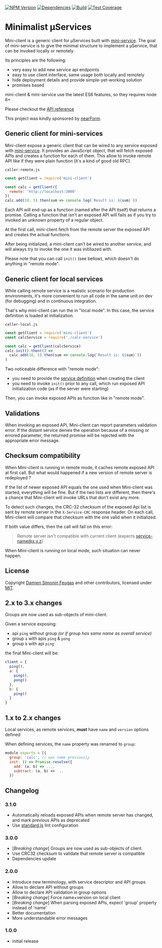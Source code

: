 [![NPM Version][npm-image]][npm-url]
[![Dependencies][david-image]][david-url]
[![Build][travis-image]][travis-url]
[![Test Coverage][coveralls-image]][coveralls-url]

# Minimalist µServices

Mini-client is a generic client for µServices built with [mini-service][mini-service-url].
The goal of mini-service is to give the minimal structure to implement a µService, that can be invoked locally or remotely.

Its principles are the following:
- very easy to add new service api endpoints
- easy to use client interface, same usage both locally and remotely
- hide deployment details and provide simple-yet-working solution
- promises based

mini-client & mini-service use the latest ES6 features, so they requires node 6+

Please checkout the [API reference][api-reference]

This project was kindly sponsored by [nearForm][nearform].


## Generic client for mini-services

Mini-client expose a generic client that can be wired to any service exposed with [mini-service][mini-service-url].
It provides an JavaScript object, that will fetch exposed APIs and creates a function for each of them.
This allow to invoke remote API like if they were plain function (it's a kind of good old RPC).

`caller-remote.js`
```javascript
const getClient = require('mini-client')

const calc = getClient({
  remote: 'http://localhost:3000'
})
calc.add(10, 5).then(sum => console.log(`Result is: ${sum}`))
```

Each API will end-up as a function (named after the API itself) that returns a promise.
Calling a function that isn't an exposed API will fails as if you try to invoked an unknown property of a regular
 object.

At the first call, mini-client fetch from the remote server the exposed API and creates the actual functions.

After being initialized, a mini-client can't be wired to another service, and will always try to invoke the one it
was initiliazed with.

Please note that you can call `init()` (see bellow), which doesn't do anything in "remote mode".


## Generic client for local services

While calling remote service is a realistic scenario for production environments, it's more convenient to run
all code in the same unit on dev (for debugging) and in continuous integration.

That's why mini-client can run the in "local mode".
In this case, the service definition is loaded at initialization.

`caller-local.js`
```javascript
const getClient = require('mini-client')
const calcService = require('./calc-service')

const calc = getClient(calcService)
calc.init().then(() =>
  calc.add(10, 5).then(sum => console.log(`Result is: ${sum}`))
)
```

Two noticeable difference with "remote mode":
- you need to provide the [service definition][service-definition-url] when creating the client
- you need to invoke `init()` prior to any call, which run exposed API initialization code
(as if the server were starting)

Then, you can invoke exposed APIs as function like in "remote mode".


## Validations

When invoking an exposed API, Mini-client can report parameters validation error.
If the distant service denies the operation because of a missing or errored parameter,
the returned promise will be rejected with the appropriate error message.


## Checksum compatibility

When Mini-client is running in remote mode, it caches remote exposed API at first call.
But what would happened if a new version of remote server is redeployed ?

If the list of newer exposed API equals the one used when Mini-client was started, everything will be fine.
But if the two lists are different, then there's a chance that Mini-client will invoke URLs that don't exist any more.

To detect such changes, the CRC-32 checksum of the exposed Api list is sent by remote server in the `X-Service-CRC` response header.
On each call, Mini-client will compare that checksum with the one valid when it initialized.

If both value differs, then the call will fail on this error:
> Remote server isn't compatible with current client (expects service-name@x.y.z)

When Mini-client is running on local mode, such situation can never happen.


## License

Copyright [Damien Simonin Feugas][feugy] and other contributors, licensed under [MIT](./LICENSE).


## 2.x to 3.x changes

Groups are now used as sub-objects of mini-client.

Given a service exposing:
- api `ping` without group *(or if group has same name as overall service)*
- group `a` with apis `ping` & `pong`
- group `b` with api `ping`

the final Mini-client will be:
```javascript
client = {
  ping(),
  a: {
    ping(),
    pong()
  },
  b: {
    ping()
  }
}
```


## 1.x to 2.x changes

Local services, as remote services, **must** have `name` and `version` options defined

When defining services, the `name` property was renamed to `group`:
```javascript
module.exports = [{
  group: 'calc', // was name previously
  init: () => Promise.resolve({
    add: (a, b) => ...,
    subtract: (a, b) => ...
  })
```


## Changelog

### 3.1.0
- Automatically reloads exposed APIs when remote server has changed, and mark previous APIs as deprecated
- Use [standard.js](https://standardjs.com/) lint configuration

### 3.0.0
- [*Breaking change*] Groups are now used as sub-objects of client.
- Use CRC32 checksum to validate that remote server is compatible
- Dependencies update

### 2.0.0
- Introduce new terminology, with service descriptor and API groups
- Allow to declare API without groups
- Allow to declare API validation in group options
- [*Breaking change*] Force name+version on local client
- [*Breaking change*] When parsing exposed APIs, expect 'group' property instead of 'name'
- Better documentation
- More understandable error messages

### 1.0.0
- initial release

[nearform]: http://nearform.com
[feugy]: https://github.com/feugy
[mini-service-url]: https://github.com/feugy/mini-service
[david-image]: https://img.shields.io/david/feugy/mini-client.svg
[david-url]: https://david-dm.org/feugy/mini-client
[npm-image]: https://img.shields.io/npm/v/mini-client.svg
[npm-url]: https://npmjs.org/package/mini-client
[travis-image]: https://api.travis-ci.org/feugy/mini-client.svg
[travis-url]: https://travis-ci.org/feugy/mini-client
[coveralls-image]: https://img.shields.io/coveralls/feugy/mini-client/master.svg
[coveralls-url]: https://coveralls.io/r/feugy/mini-client?branch=master
[api-reference]: https://feugy.github.io/mini-client/
[mini-service-url]: https://github.com/feugy/mini-service/
[service-definition-url]: https://github.com/feugy/mini-service#example